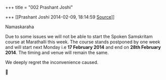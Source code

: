 +++
title = "002 Prashant Joshi"

+++
[[Prashant Joshi	2014-02-09, 18:14:59 [Source](https://groups.google.com/g/samskrita/c/9spF4Zkqvos)]]



Namaskaraha

  

Due to some issues we will not be able to start the Spoken Samskritam course at Marathalli this week. The course stands postponed by one week and will start next Monday i.e **17 February 2014** and end on **28th February 2014**. The timing and venue will remain the same.

  

We deeply regret the inconvenience caused.



